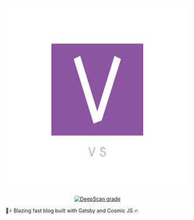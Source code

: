 <p align="center">
    <img src="./static/logo/logo.png" alt="Personal Logo">
    <br>
    <br>
    <a href="https://deepscan.io/dashboard#view=project&tid=8921&pid=11941&bid=179294"><img src="https://deepscan.io/api/teams/8921/projects/11941/branches/179294/badge/grade.svg" alt="DeepScan grade"></a>

</p>
🚀⚡️ Blazing fast blog built with Gatsby and Cosmic JS 🔥
